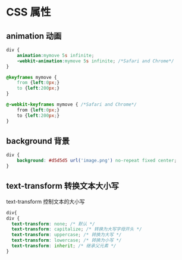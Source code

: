 # CSS 属性

## animation 动画

```css
div {
	animation:mymove 5s infinite;
	-webkit-animation:mymove 5s infinite; /*Safari and Chrome*/
}

@keyframes mymove {
	from {left:0px;}
	to {left:200px;}
}

@-webkit-keyframes mymove { /*Safari and Chrome*/
	from {left:0px;}
	to {left:200px;}
}
```

## background 背景

```css
div {
	background: #d5d5d5 url('image.png') no-repeat fixed center; 
}
```

## text-transform 转换文本大小写

text-transform 控制文本的大小写

```css
div{
div {
  text-transform: none; /* 默认 */
  text-transform: capitalize; /* 转换为大写字母开头 */
  text-transform: uppercase; /* 转换为大写 */
  text-transform: lowercase; /* 转换为小写 */
  text-transform: inherit; /* 继承父元素 */
}
```

